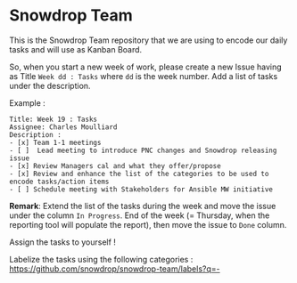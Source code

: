 # Snowdrop Team

This is the Snowdrop Team repository that we are using to encode our daily tasks and will use as Kanban Board.

So, when you start a new week of work, please create a new Issue having as Title `Week dd : Tasks` where `dd` is the week number. Add a list of tasks under the description. 

Example : 
```
Title: Week 19 : Tasks
Assignee: Charles Moulliard
Description : 
- [x] Team 1-1 meetings
- [ ]  Lead meeting to introduce PNC changes and Snowdrop releasing issue
- [x] Review Managers cal and what they offer/propose
- [x] Review and enhance the list of the categories to be used to encode tasks/action items
- [ ] Schedule meeting with Stakeholders for Ansible MW initiative
```

**Remark**: Extend the list of the tasks during the week and move the issue under the column `In Progress`. End of the week (= Thursday, when the reporting tool will populate the report), then move the issue to `Done` column.

Assign the tasks to yourself !

Labelize the tasks using the following categories : https://github.com/snowdrop/snowdrop-team/labels?q=-
